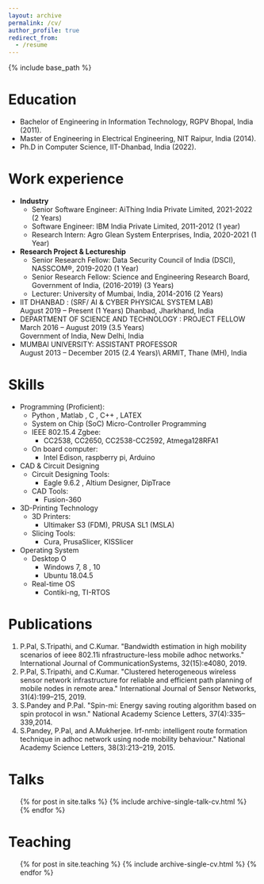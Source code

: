 ```yaml
---
layout: archive 
permalink: /cv/
author_profile: true
redirect_from:
  - /resume
---
```


{% include base_path %}

Education
======
* Bachelor of Engineering in Information Technology, RGPV Bhopal, India (2011). 
* Master of Engineering in Electrical Engineering, NIT Raipur, India (2014).
* Ph.D in Computer Science, IIT-Dhanbad, India (2022).

Work experience
======
* **Industry**
  * Senior Software Engineer: AiThing India Private Limited, 2021-2022 (2 Years)
  * Software Engineer: IBM India Private Limited, 2011-2012 (1 year)
  * Research Intern: Agro Glean System Enterprises, India, 2020-2021 (1 Year)
* **Research Project & Lectureship**
  * Senior Research Fellow: Data Security Council of India (DSCI), NASSCOM®, 2019-2020 (1 Year)
  * Senior Research Fellow: Science and Engineering Research Board, Government of India, (2016-2019) (3 Years)
  * Lecturer: University of Mumbai, India, 2014-2016 (2 Years)
*  IIT DHANBAD : (SRF/ AI & CYBER PHYSICAL SYSTEM LAB)\
August 2019 – Present (1 Years) Dhanbad, Jharkhand, India
* DEPARTMENT OF SCIENCE AND TECHNOLOGY : PROJECT FELLOW\
March 2016 – August 2019 (3.5 Years)\
Government of India, New Delhi, India 
* MUMBAI UNIVERSITY: ASSISTANT PROFESSOR \
August 2013 – December 2015 (2.4 Years)\ ARMIT, Thane (MH), India
   
  
Skills
======
* Programming (Proficient):
  * Python , Matlab , C , C++ , LATEX
  * System on Chip (SoC) Micro-Controller Programming
  * IEEE 802.15.4 Zgbee:
    * CC2538, CC2650, CC2538-CC2592, Atmega128RFA1
  * On board computer:
    * Intel Edison, raspberry pi, Arduino 
* CAD \& Circuit Designing
  * Circuit Designing Tools:
    * Eagle 9.6.2 , Altium Designer, DipTrace 
  * CAD Tools:
    * Fusion-360
* 3D-Printing Technology
  * 3D Printers:
    * Ultimaker S3 (FDM), PRUSA SL1 (MSLA)
  * Slicing Tools:
    * Cura, PrusaSlicer, KISSlicer
* Operating System 
  * Desktop O
    * Windows 7, 8 , 10 
    * Ubuntu 18.04.5
  * Real-time OS
    * Contiki-ng, TI-RTOS


Publications
======
<!-- <ul>{% for post in site.publications %}{% include archive-single-cv.html %}{% endfor %}</ul> -->
1. P.Pal, S.Tripathi, and C.Kumar. "Bandwidth estimation in high mobility scenarios of ieee 802.11i nfrastructure-less mobile adhoc networks." International Journal of CommunicationSystems, 32(15):e4080, 2019.
2. P.Pal, S.Tripathi, and C.Kumar. "Clustered heterogeneous wireless sensor network infrastructure for reliable and efficient path planning of mobile nodes in remote area." International Journal of Sensor Networks, 31(4):199–215, 2019.
3. S.Pandey and P.Pal. "Spin-mi: Energy saving routing algorithm based on spin protocol in wsn." National Academy Science Letters, 37(4):335–339,2014. 
4. S.Pandey, P.Pal, and A.Mukherjee. Irf-nmb: intelligent route formation technique in adhoc network using node mobility behaviour." National Academy Science Letters, 38(3):213–219, 2015. 

Talks
======
  <ul>{% for post in site.talks %}
    {% include archive-single-talk-cv.html %}
  {% endfor %}</ul>
  
Teaching
======
  <ul>{% for post in site.teaching %}
    {% include archive-single-cv.html %}
  {% endfor %}</ul>
  
  

